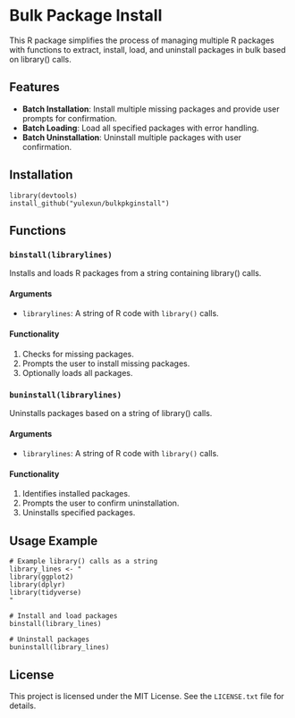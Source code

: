 # Bulk Package Install

This R package simplifies the process of managing multiple R packages with functions to extract, install, load, and uninstall packages in bulk based on library() calls. 

## Features

- **Batch Installation**: Install multiple missing packages and provide user prompts for confirmation.
- **Batch Loading**: Load all specified packages with error handling.
- **Batch Uninstallation**: Uninstall multiple packages with user confirmation.

## Installation

```
library(devtools)
install_github("yulexun/bulkpkginstall")
```

## Functions

### `binstall(librarylines)`

Installs and loads R packages from a string containing library() calls.

#### Arguments

- `librarylines`: A string of R code with `library()` calls.

#### Functionality

1. Checks for missing packages.
2. Prompts the user to install missing packages.
3. Optionally loads all packages.

### `buninstall(librarylines)`

Uninstalls packages based on a string of library() calls.

#### Arguments

- `librarylines`: A string of R code with `library()` calls.

#### Functionality

1. Identifies installed packages.
2. Prompts the user to confirm uninstallation.
3. Uninstalls specified packages.

## Usage Example

```
# Example library() calls as a string
library_lines <- "
library(ggplot2)
library(dplyr)
library(tidyverse)
"

# Install and load packages
binstall(library_lines)

# Uninstall packages
buninstall(library_lines)
```

## License

This project is licensed under the MIT License. See the `LICENSE.txt` file for details.

